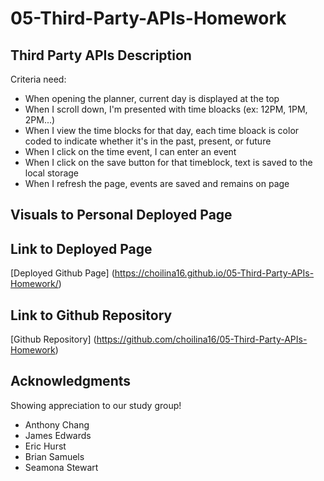 # 05-Third-Party-APIs-Homework

## Third Party APIs Description 

Criteria need:
* When opening the planner, current day is displayed at the top
* When I scroll down, I'm presented with time bloacks (ex: 12PM, 1PM, 2PM...)
* When I view the time blocks for that day, each time bloack is color coded to indicate whether it's in the past, present, or future
* When I click on the time event, I can enter an event
* When I click on the save button for that timeblock, text is saved to the local storage
* When I refresh the page, events are saved and remains on page 

## Visuals to Personal Deployed Page


## Link to Deployed Page
[Deployed Github Page] (https://choilina16.github.io/05-Third-Party-APIs-Homework/)

## Link to Github Repository 
[Github Repository] (https://github.com/choilina16/05-Third-Party-APIs-Homework)

## Acknowledgments 
Showing appreciation to our study group! 
* Anthony Chang
* James Edwards
* Eric Hurst
* Brian Samuels
* Seamona Stewart
